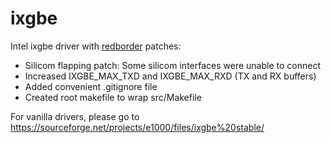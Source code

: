 # ixgbe

Intel ixgbe driver with [redborder](https://redborder.com/) patches:
* Silicom flapping patch: Some silicom interfaces were unable to connect
* Increased IXGBE_MAX_TXD and IXGBE_MAX_RXD (TX and RX buffers)
* Added convenient .gitignore file
* Created root makefile to wrap src/Makefile

For vanilla drivers, please go to
https://sourceforge.net/projects/e1000/files/ixgbe%20stable/
